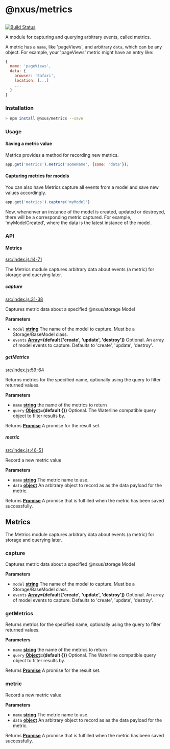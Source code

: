 # @nxus/metrics

## 

[![Build Status](https://travis-ci.org/nxus/metrics.svg?branch=master)](https://travis-ci.org/nxus/metrics)

A module for capturing and querying arbitrary events, called metrics.

A metric has a `name`, like 'pageViews', and arbitrary `data`, which can be any object.  For example, your 'pageViews' metric might have an entry like:

```javascript
{
  name: 'pageViews',
  data: {
    browser: 'Safari',
    location: [...]
    ...
  }
}
```

### Installation

```bash
> npm install @nxus/metrics --save
```

### Usage

#### Saving a metric value

Metrics provides a method for recording new metrics.

```javascript
app.get('metrics').metric('someName', {some: 'data'});
```

#### Capturing metrics for models

You can also have Metrics capture all events from a model and save new values accordingly.

```javascript
app.get('metrics').capture('myModel')
```

Now, whenenver an instance of the model is created, updated or destroyed, there will be a corresponding metric captured.  For example, 'myModelCreated', where the data is the latest instance of the model.

### API

#### Metrics

[src/index.js:14-71](https://github.com/nxus/metrics/blob/21c01383bdd5401eec9241be6e9038c7bdf5bcc3/src/index.js#L14-L71 "Source code on GitHub")

The Metrics module captures arbitrary data about events (a metric) for storage and querying later.

##### capture

[src/index.js:31-38](https://github.com/nxus/metrics/blob/21c01383bdd5401eec9241be6e9038c7bdf5bcc3/src/index.js#L31-L38 "Source code on GitHub")

Captures metric data about a specified @nxus/storage Model

**Parameters**

-   `model` **[string](https://developer.mozilla.org/en-US/docs/Web/JavaScript/Reference/Global_Objects/String)** The name of the model to capture. Must be a Storage/BaseModel class.
-   `events` **[Array](https://developer.mozilla.org/en-US/docs/Web/JavaScript/Reference/Global_Objects/Array)=(default \['create', 'update', 'destroy'])** Optional. An array of model events to capture. Defaults to 'create', 'update', 'destroy'.

##### getMetrics

[src/index.js:59-64](https://github.com/nxus/metrics/blob/21c01383bdd5401eec9241be6e9038c7bdf5bcc3/src/index.js#L59-L64 "Source code on GitHub")

Returns metrics for the specified name, optionally using the query to filter returned values.

**Parameters**

-   `name` **[string](https://developer.mozilla.org/en-US/docs/Web/JavaScript/Reference/Global_Objects/String)** the name of the metrics to return
-   `query` **[Object](https://developer.mozilla.org/en-US/docs/Web/JavaScript/Reference/Global_Objects/Object)=(default {})** Optional.  The Waterline compatible query object to filter results by.

Returns **[Promise](https://developer.mozilla.org/en-US/docs/Web/JavaScript/Reference/Global_Objects/Promise)** A promise for the result set.

##### metric

[src/index.js:46-51](https://github.com/nxus/metrics/blob/21c01383bdd5401eec9241be6e9038c7bdf5bcc3/src/index.js#L46-L51 "Source code on GitHub")

Record a new metric value

**Parameters**

-   `name` **[string](https://developer.mozilla.org/en-US/docs/Web/JavaScript/Reference/Global_Objects/String)** The metric name to use.
-   `data` **[object](https://developer.mozilla.org/en-US/docs/Web/JavaScript/Reference/Global_Objects/Object)** An arbitrary object to record as as the data payload for the metric.

Returns **[Promise](https://developer.mozilla.org/en-US/docs/Web/JavaScript/Reference/Global_Objects/Promise)** A promise that is fulfilled when the metric has been saved successfully.

## Metrics

The Metrics module captures arbitrary data about events (a metric) for storage and querying later.

### capture

Captures metric data about a specified @nxus/storage Model

**Parameters**

-   `model` **[string](https://developer.mozilla.org/en-US/docs/Web/JavaScript/Reference/Global_Objects/String)** The name of the model to capture. Must be a Storage/BaseModel class.
-   `events` **[Array](https://developer.mozilla.org/en-US/docs/Web/JavaScript/Reference/Global_Objects/Array)=(default \['create', 'update', 'destroy'])** Optional. An array of model events to capture. Defaults to 'create', 'update', 'destroy'.

### getMetrics

Returns metrics for the specified name, optionally using the query to filter returned values.

**Parameters**

-   `name` **[string](https://developer.mozilla.org/en-US/docs/Web/JavaScript/Reference/Global_Objects/String)** the name of the metrics to return
-   `query` **[Object](https://developer.mozilla.org/en-US/docs/Web/JavaScript/Reference/Global_Objects/Object)=(default {})** Optional.  The Waterline compatible query object to filter results by.

Returns **[Promise](https://developer.mozilla.org/en-US/docs/Web/JavaScript/Reference/Global_Objects/Promise)** A promise for the result set.

### metric

Record a new metric value

**Parameters**

-   `name` **[string](https://developer.mozilla.org/en-US/docs/Web/JavaScript/Reference/Global_Objects/String)** The metric name to use.
-   `data` **[object](https://developer.mozilla.org/en-US/docs/Web/JavaScript/Reference/Global_Objects/Object)** An arbitrary object to record as as the data payload for the metric.

Returns **[Promise](https://developer.mozilla.org/en-US/docs/Web/JavaScript/Reference/Global_Objects/Promise)** A promise that is fulfilled when the metric has been saved successfully.
